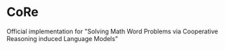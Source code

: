 # CoRe
Official implementation for "Solving Math Word Problems via Cooperative Reasoning induced Language Models"
